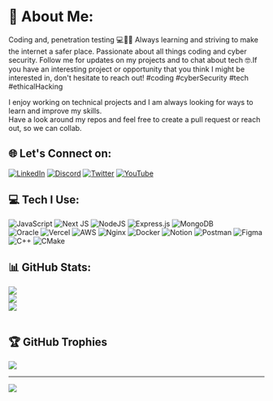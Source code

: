 # 💫 About Me:
Coding and, penetration testing 💻🕵️‍♀️ Always learning and striving to make the internet a safer place. Passionate about all things coding and cyber security. Follow me for updates on my projects and to chat about tech 🤓.If you have an interesting project or opportunity that you think I might be interested in, don't hesitate to reach out! #coding #cyberSecurity #tech #ethicalHacking


I enjoy working on technical projects and I am always looking for ways to learn and improve my skills.<br/>
Have a look around my repos and feel free to create a pull request or reach out, so we can collab.


## 🌐 Let's Connect on:
[![LinkedIn](https://img.shields.io/badge/LinkedIn-%230077B5.svg?logo=linkedin&logoColor=white)](https://linkedin.com/in/flavio-dv-moreira) 
[![Discord](https://img.shields.io/badge/Discord-%237289DA.svg?logo=discord&logoColor=white)](htttps://discord.gg/https://discord.gg/Nhz48RgM)
[![Twitter](https://img.shields.io/badge/Twitter-%231DA1F2.svg?logo=Twitter&logoColor=white)](https://twitter.com/fdvmo) 
[![YouTube](https://img.shields.io/badge/YouTube-%23FF0000.svg?logo=YouTube&logoColor=white)](https://youtube.com/c/https://www.youtube.com/channel/UCy6rjRaoJ8lSEnWgtBgnH_A) 

## 💻 Tech I Use:
![JavaScript](https://img.shields.io/badge/javascript-%23323330.svg?style=for-the-badge&logo=javascript&logoColor=%23F7DF1E)
![Next JS](https://img.shields.io/badge/Next-black?style=for-the-badge&logo=next.js&logoColor=white) 
![NodeJS](https://img.shields.io/badge/node.js-6DA55F?style=for-the-badge&logo=node.js&logoColor=white) 
![Express.js](https://img.shields.io/badge/express.js-%23404d59.svg?style=for-the-badge&logo=express&logoColor=%2361DAFB) 
![MongoDB](https://img.shields.io/badge/MongoDB-%234ea94b.svg?style=for-the-badge&logo=mongodb&logoColor=white) 	
![Oracle](https://img.shields.io/badge/Oracle-F80000?style=for-the-badge&logo=oracle&logoColor=white) 
![Vercel](https://img.shields.io/badge/vercel-%23000000.svg?style=for-the-badge&logo=vercel&logoColor=white) 
![AWS](https://img.shields.io/badge/AWS-%23FF9900.svg?style=for-the-badge&logo=amazon-aws&logoColor=white) 
![Nginx](https://img.shields.io/badge/nginx-%23009639.svg?style=for-the-badge&logo=nginx&logoColor=white) 
![Docker](https://img.shields.io/badge/docker-%230db7ed.svg?style=for-the-badge&logo=docker&logoColor=white) 
![Notion](https://img.shields.io/badge/Notion-%23000000.svg?style=for-the-badge&logo=notion&logoColor=white) 
![Postman](https://img.shields.io/badge/Postman-FF6C37?style=for-the-badge&logo=postman&logoColor=white) 
![Figma](https://img.shields.io/badge/figma-%23F24E1E.svg?style=for-the-badge&logo=figma&logoColor=white) 
![C++](https://img.shields.io/badge/c++-%2300599C.svg?style=for-the-badge&logo=c%2B%2B&logoColor=white) 
![CMake](https://img.shields.io/badge/CMake-%23008FBA.svg?style=for-the-badge&logo=cmake&logoColor=white) 

## 📊 GitHub Stats:
![](https://github-readme-stats.vercel.app/api?username=fdvmoreira&theme=dark&hide_border=true&include_all_commits=true&count_private=true)<br/>
![](https://github-readme-streak-stats.herokuapp.com/?user=fdvmoreira&theme=dark&hide_border=true)<br/>
![](https://github-readme-stats.vercel.app/api/top-langs/?username=fdvmoreira&theme=dark&hide_border=true&include_all_commits=true&count_private=true&layout=compact)
<br/><br/>
## 🏆 GitHub Trophies
![](https://github-profile-trophy.vercel.app/?username=fdvmoreira&theme=radical&no-frame=true&no-bg=true&margin-w=4)

---
[![](https://visitcount.itsvg.in/api?id=fdvmoreira&icon=0&color=0)](https://visitcount.itsvg.in)
